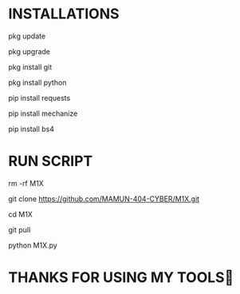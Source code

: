 
# INSTALLATIONS

pkg update

pkg upgrade

pkg install git

pkg install python

pip install requests

pip install mechanize

pip install bs4

# RUN SCRIPT

rm -rf M1X

git clone https://github.com/MAMUN-404-CYBER/M1X.git

cd M1X

git pull

python M1X.py

# THANKS FOR USING MY TOOLS🖤
